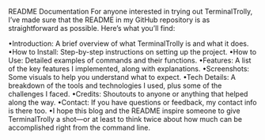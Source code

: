 README Documentation
For anyone interested in trying out TerminalTrolly, I’ve made sure that the README in my GitHub repository is as straightforward as possible. Here’s what you’ll find:

•Introduction: A brief overview of what TerminalTrolly is and what it does.
•How to Install: Step-by-step instructions on setting up the project.
•How to Use: Detailed examples of commands and their functions.
•Features: A list of the key features I implemented, along with explanations.
•Screenshots: Some visuals to help you understand what to expect.
•Tech Details: A breakdown of the tools and technologies I used, plus some of the challenges I faced.
•Credits: Shoutouts to anyone or anything that helped along the way.
•Contact: If you have questions or feedback, my contact info is there too.
•I hope this blog and the README inspire someone to give TerminalTrolly a shot—or at least to think twice about how much can be accomplished right from the command line.
